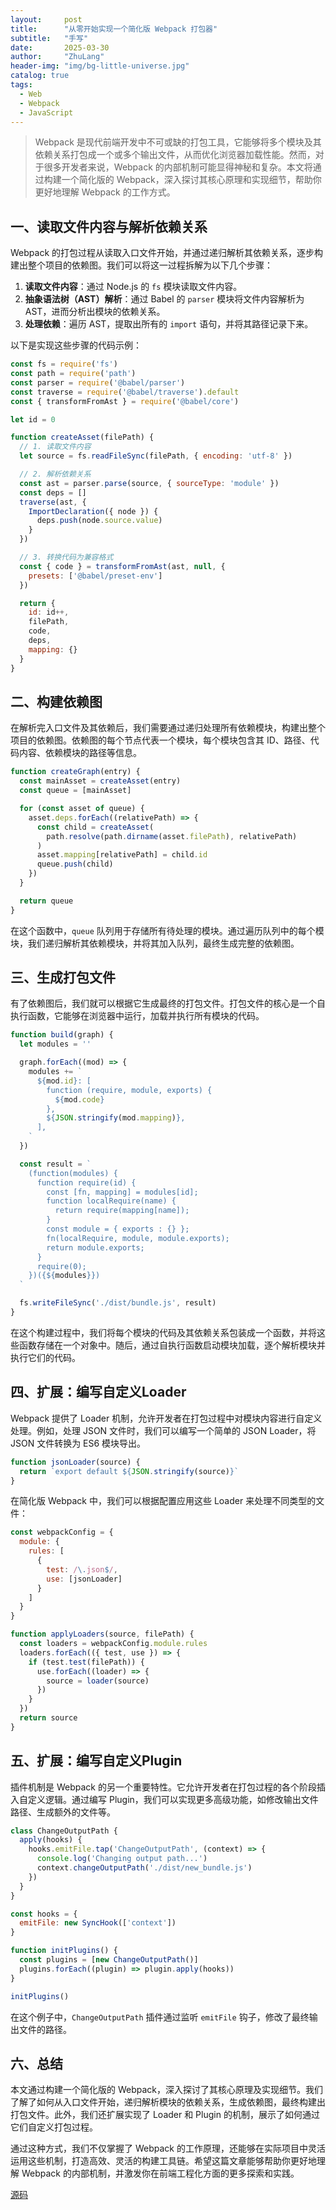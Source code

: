 ```yaml
---
layout:     post
title:      "从零开始实现一个简化版 Webpack 打包器"
subtitle:   "手写"
date:       2025-03-30
author:     "ZhuLang"
header-img: "img/bg-little-universe.jpg"
catalog: true
tags:
  - Web
  - Webpack
  - JavaScript
---
```


> Webpack 是现代前端开发中不可或缺的打包工具，它能够将多个模块及其依赖关系打包成一个或多个输出文件，从而优化浏览器加载性能。然而，对于很多开发者来说，Webpack 的内部机制可能显得神秘和复杂。本文将通过构建一个简化版的 Webpack，深入探讨其核心原理和实现细节，帮助你更好地理解 Webpack 的工作方式。

## 一、读取文件内容与解析依赖关系

Webpack 的打包过程从读取入口文件开始，并通过递归解析其依赖关系，逐步构建出整个项目的依赖图。我们可以将这一过程拆解为以下几个步骤：

1. **读取文件内容**：通过 Node.js 的 `fs` 模块读取文件内容。
2. **抽象语法树（AST）解析**：通过 Babel 的 `parser` 模块将文件内容解析为 AST，进而分析出模块的依赖关系。
3. **处理依赖**：遍历 AST，提取出所有的 `import` 语句，并将其路径记录下来。

以下是实现这些步骤的代码示例：

```javascript
const fs = require('fs')
const path = require('path')
const parser = require('@babel/parser')
const traverse = require('@babel/traverse').default
const { transformFromAst } = require('@babel/core')

let id = 0

function createAsset(filePath) {
  // 1. 读取文件内容
  let source = fs.readFileSync(filePath, { encoding: 'utf-8' })

  // 2. 解析依赖关系
  const ast = parser.parse(source, { sourceType: 'module' })
  const deps = []
  traverse(ast, {
    ImportDeclaration({ node }) {
      deps.push(node.source.value)
    }
  })

  // 3. 转换代码为兼容格式
  const { code } = transformFromAst(ast, null, {
    presets: ['@babel/preset-env']
  })

  return {
    id: id++,
    filePath,
    code,
    deps,
    mapping: {}
  }
}
```

## 二、构建依赖图

在解析完入口文件及其依赖后，我们需要通过递归处理所有依赖模块，构建出整个项目的依赖图。依赖图的每个节点代表一个模块，每个模块包含其 ID、路径、代码内容、依赖模块的路径等信息。

```javascript
function createGraph(entry) {
  const mainAsset = createAsset(entry)
  const queue = [mainAsset]

  for (const asset of queue) {
    asset.deps.forEach((relativePath) => {
      const child = createAsset(
        path.resolve(path.dirname(asset.filePath), relativePath)
      )
      asset.mapping[relativePath] = child.id
      queue.push(child)
    })
  }

  return queue
}
```

在这个函数中，`queue` 队列用于存储所有待处理的模块。通过遍历队列中的每个模块，我们递归解析其依赖模块，并将其加入队列，最终生成完整的依赖图。

## 三、生成打包文件

有了依赖图后，我们就可以根据它生成最终的打包文件。打包文件的核心是一个自执行函数，它能够在浏览器中运行，加载并执行所有模块的代码。

```javascript
function build(graph) {
  let modules = ''

  graph.forEach((mod) => {
    modules += `
      ${mod.id}: [
        function (require, module, exports) {
          ${mod.code}
        },
        ${JSON.stringify(mod.mapping)},
      ],
    `
  })

  const result = `
    (function(modules) {
      function require(id) {
        const [fn, mapping] = modules[id];
        function localRequire(name) {
          return require(mapping[name]);
        }
        const module = { exports : {} };
        fn(localRequire, module, module.exports);
        return module.exports;
      }
      require(0);
    })({${modules}})
  `

  fs.writeFileSync('./dist/bundle.js', result)
}
```

在这个构建过程中，我们将每个模块的代码及其依赖关系包装成一个函数，并将这些函数存储在一个对象中。随后，通过自执行函数启动模块加载，逐个解析模块并执行它们的代码。

## 四、扩展：编写自定义Loader

Webpack 提供了 Loader 机制，允许开发者在打包过程中对模块内容进行自定义处理。例如，处理 JSON 文件时，我们可以编写一个简单的 JSON Loader，将 JSON 文件转换为 ES6 模块导出。

```javascript
function jsonLoader(source) {
  return `export default ${JSON.stringify(source)}`
}
```

在简化版 Webpack 中，我们可以根据配置应用这些 Loader 来处理不同类型的文件：

```javascript
const webpackConfig = {
  module: {
    rules: [
      {
        test: /\.json$/,
        use: [jsonLoader]
      }
    ]
  }
}

function applyLoaders(source, filePath) {
  const loaders = webpackConfig.module.rules
  loaders.forEach(({ test, use }) => {
    if (test.test(filePath)) {
      use.forEach((loader) => {
        source = loader(source)
      })
    }
  })
  return source
}
```

## 五、扩展：编写自定义Plugin

插件机制是 Webpack 的另一个重要特性。它允许开发者在打包过程的各个阶段插入自定义逻辑。通过编写 Plugin，我们可以实现更多高级功能，如修改输出文件路径、生成额外的文件等。

```javascript
class ChangeOutputPath {
  apply(hooks) {
    hooks.emitFile.tap('ChangeOutputPath', (context) => {
      console.log('Changing output path...')
      context.changeOutputPath('./dist/new_bundle.js')
    })
  }
}

const hooks = {
  emitFile: new SyncHook(['context'])
}

function initPlugins() {
  const plugins = [new ChangeOutputPath()]
  plugins.forEach((plugin) => plugin.apply(hooks))
}

initPlugins()
```

在这个例子中，`ChangeOutputPath` 插件通过监听 `emitFile` 钩子，修改了最终输出文件的路径。

## 六、总结

本文通过构建一个简化版的 Webpack，深入探讨了其核心原理及实现细节。我们了解了如何从入口文件开始，递归解析模块的依赖关系，生成依赖图，最终构建出打包文件。此外，我们还扩展实现了 Loader 和 Plugin 的机制，展示了如何通过它们自定义打包过程。

通过这种方式，我们不仅掌握了 Webpack 的工作原理，还能够在实际项目中灵活运用这些机制，打造高效、灵活的构建工具链。希望这篇文章能够帮助你更好地理解 Webpack 的内部机制，并激发你在前端工程化方面的更多探索和实践。

[源码](https://github.com/RicardoPang/pf-mini-webpack)
